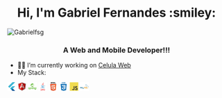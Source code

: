 <h1 align="center">Hi, I'm Gabriel Fernandes :smiley: </h1>
<p align="left"> <img src="https://komarev.com/ghpvc/?username=Gabrielfsg" alt="Gabrielfsg" /> </p>
<h3 align="center">A Web and Mobile Developer!!!</h3>


- 👨‍💻 I’m currently working on [Celula Web](https://celulaweb.com.br/)
- My Stack: 
<img src="https://raw.githubusercontent.com/devicons/devicon/master/icons/flutter/flutter-original.svg" alt="flutter" width="20" height="20"/>
<img src="https://github.com/devicons/devicon/blob/master/icons/angularjs/angularjs-original.svg" width="20" height="20"/>
<img src="https://raw.githubusercontent.com/devicons/devicon/master/icons/spring/spring-original-wordmark.svg" alt="spring" width="20" height="20"/>
<img src="https://raw.githubusercontent.com/devicons/devicon/master/icons/java/java-original-wordmark.svg" alt="java" width="20" height="20"/>
<img src="https://raw.githubusercontent.com/devicons/devicon/master/icons/html5/html5-original-wordmark.svg" alt="html5"  width="20" height="20"/>
<img src="https://raw.githubusercontent.com/devicons/devicon/master/icons/css3/css3-plain-wordmark.svg" alt="css3"  width="20" height="20"/>
<img src="https://raw.githubusercontent.com/devicons/devicon/master/icons/javascript/javascript-original.svg" alt="javascript" width="20" height="20"/>
<img src="https://raw.githubusercontent.com/devicons/devicon/master/icons/mysql/mysql-original-wordmark.svg" alt="postgresql" width="20" height="20"/>

